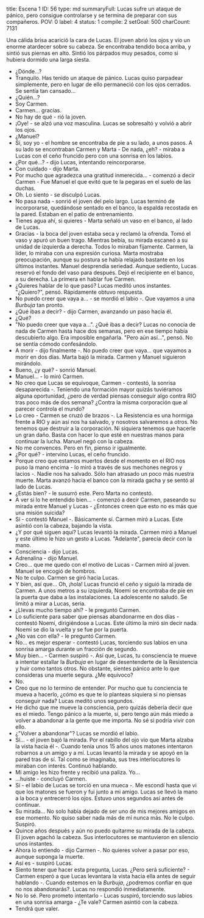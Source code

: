 title:          Escena 1
ID:             56
type:           md
summaryFull:    Lucas sufre un ataque de pánico, pero consigue controlarse y se termina de preparar con sus compañeros.
POV:            0
label:          4
status:         1
compile:        2
setGoal:        500
charCount:      7131


Una cálida brisa acarició la cara de Lucas.
El joven abrió los ojos y vio un enorme atardecer sobre su cabeza. Se encontraba tendido boca arriba, y sintió sus piernas en alto. Sintió los párpados muy pesados, como si hubiera dormido una larga siesta.
- ¿Dónde...?
- Tranquilo. Has tenido un ataque de pánico.
Lucas quiso parpadear simplemente, pero en lugar de ello permaneció con los ojos cerrados. Se sentía tan cansado...
- ¿Quién...?
- Soy Carmen.
- Carmen... gracias.
- No hay de qué - rió la joven.
- ¡Oye! - se alzó una voz masculina. Lucas se sobresaltó y volvió a abrir los ojos.
- ¿Manuel?
- Sí, soy yo - el hombre se encontraba de pie a su lado, a unos pasos. A su lado se encontraban Carmen y Marta - De nada, ¿eh? - miraba a Lucas con el ceño fruncido pero con una sonrisa en los labios.
- ¿Por qué...? - dijo Lucas, intentando reincorporarse.
- Con cuidado - dijo Marta.
- Por mucho que agradezca una gratitud inmerecida... - comenzó a decir Carmen - Fue Manuel el que evitó que te la pegaras en el suelo de las duchas.
- Oh. Lo siento - se disculpó Lucas.
- No pasa nada - sonrió el joven del pelo largo.
Lucas terminó de incorporarse, quedándose sentado en el banco, la espalda recostada en la pared. Estaban en el patio de entrenamiento.
- Tienes agua ahí, si quieres - Marta señaló un vaso en el banco, al lado de Lucas.
- Gracias - la boca del joven estaba seca y reclamó la ofrenda. Tomó el vaso y apuró un buen trago.
Mientras bebía, su mirada escaneó a su unidad de izquierda a derecha.
Todos lo miraban fijamente. Carmen, la líder, lo miraba con una expresión curiosa. Marta mostraba preocupación, aunque su postura se había relajado bastante en los últimos instantes. Manuel desprendía seriedad.
Aunque sediento, Lucas reservó el fondo del vaso para después. Dejó el recipiente en el banco, a su derecha.
La primera en hablar fue Carmen.
- ¿Quieres hablar de lo que pasó?
Lucas meditó unos instantes. "¿Quiero?", pensó. Rápidamente obtuvo respuesta.
- No puedo creer que vaya a... - se mordió el labio -. Que vayamos a una *Burbuja* tan pronto. 
- ¿Qué ibas a decir? - dijo Carmen, avanzando un paso hacia él.
- ¿Qué?
- "No puedo creer que vaya a...". ¿Qué ibas a decir?
Lucas no conocía de nada de Carmen hasta hace dos semanas, pero en ese tiempo había descubierto algo. Era imposible engañarla.
"Pero aún así...", pensó. No se sentía cómodo confesándolo.
- A morir - dijo finalmente -. No puedo creer que vaya... que vayamos a morir en dos días.
Marta bajó la mirada. Carmen y Manuel siguieron mirándolo.
- Bueno, ¿y qué? - sonrió Manuel.
- Manuel... - lo miró Carmen.
- No creo que Lucas se equivoque, Carmen - contestó, la sonrisa desaparecida -. Teniendo una formación mayor quizás tuviéramos alguna oportunidad, ¿pero de verdad piensas conseguir algo contra RIO tras poco más de dos semana? ¿Contra la misma corporación que al parecer controla el mundo?
- Lo creo - Carmen se cruzó de brazos -. La Resistencia es una hormiga frente a RIO y aún así nos ha salvado, y nosotros salvaremos a otros. No tenemos que destruir a la corporación. Ni siquiera tenemos que hacerle un gran daño. Basta con hacer lo que esté en nuestras manos para continuar la lucha.
Manuel negó con la cabeza.
- No me convences. Pero en fin, pienso ir igualmente.
- ¿Por qué? - intervino Lucas, el ceño fruncido.
- Porque creo que estamos muertos desde el momento en el RIO nos puso la mano encima - lo miró a través de sus mechones negros y lacios -. Nadie nos ha salvado. Sólo han atrasado un poco más nuestra muerte.
Marta avanzó hacia el banco con la mirada gacha y se sentó al lado de Lucas.
- ¿Estás bien? - le susurró este.
Pero Marta no contestó.
- A ver si lo he entendido bien... - comenzó a decir Carmen, paseando su mirada entre Manuel y Lucas - ¿Entonces creen que esto no es más que una misión suicida?
- Sí - contestó Manuel -. Básicamente sí.
Carmen miró a Lucas. Este asintió con la cabeza, bajando la vista.
- ¿Y por qué siguen aquí?
Lucas levantó la mirada. Carmen miró a Manuel y este último le hizo un gesto a Lucas. "Adelante", parecía decir con la mano.
- Consciencia - dijo Lucas.
- Adrenalina - dijo Manuel.
- Creo... que me quedo con el motivo de Lucas - Carmen miró al joven.
Manuel se encogió de hombros.
- No te culpo.
Carmen se giró hacia Lucas.
- Y bien, así que... Oh, ¡hola!
Lucas frunció el ceño y siguió la mirada de Carmen. A unos metros a su izquierda, Noemí se encontraba de pie en la puerta que daba a las instalaciones.
La adolescente no saludó. Se limitó a mirar a Lucas, seria.
- ¿Llevas mucho tiempo ahí? - le preguntó Carmen.
- Lo suficiente para saber que piensas abandonarme en dos días - contestó Noemí, dirigiéndose a Lucas.
Este último la miró sin decir nada. Noemí se dio la vuelta y se fue por la puerta.
- ¿No vas con ella? - le preguntó Carmen.
- No... es mejor esperar - contestó Lucas, torciendo sus labios en una sonrisa amarga durante un fracción de segundo.
- Muy bien... - Carmen suspiró -. Así que, Lucas, tu consciencia te mueve a intentar estallar la *Burbuja* en lugar de desentenderte de la Resistencia y huir como tantos otros. No obstante, sientes pánico ante lo que consideras una muerte segura. ¿Me equivoco?
- No.
- Creo que no lo termino de entender. Por mucho que tu conciencia te mueva a hacerlo, ¿cómo es que te lo planteas siquiera si no piensas conseguir nada?
Lucas meditó unos segundos.
- He dicho que me mueve la consciencia, pero quizás debería decir que es el miedo. Tengo pánico a la muerte, sí, pero tengo aún más miedo a volver a abandonar a la gente que me importa. No sé si podría vivir con ello.
- ¿"Volver a abandonar"?
Lucas se mordió el labio.
- Sí... - el joven bajó la mirada. Por el rabillo del ojo vio que Marta alzaba la vista hacia él -. Cuando tenía unos 15 años unos matones intentaron robarnos a un amigo y a mí.
Lucas levantó la mirada y se apoyó en la pared tras de sí. Tal como se imaginaba, sus tres interlocutores lo miraban con interés. Continuó hablando.
- Mi amigo les hizo frente y recibió una paliza. Yo...
- ...huiste - concluyó Carmen.
- Sí - el labio de Lucas se torció en una mueca -. Me escondí hasta que vi que los matones se fueron y fui junto a mi amigo.
Lucas se llevó la mano a la boca y entrecerró los ojos. Estuvo unos segundos así antes de continuar.
- Su mirada... No solo había dejado de ser uno de mis mejores amigos en ese momento. No quiso saber nada más de mí nunca más. No le culpo.
Suspiró.
- Quince años después y aún no puedo quitarme su mirada de la cabeza.
El joven agachó la cabeza. Sus interlocutores se mantuvieron en silencio unos instantes.
- Ahora lo entiendo - dijo Carmen -. No quieres volver a pasar por eso, aunque suponga la muerte.
- Así es - suspiró Lucas.
- Siento tener que hacer esta pregunta, Lucas. ¿Pero será suficiente? - Carmen esperó a que Lucas levantara la vista hacia ella antes de seguir hablando -. Cuando estemos en la *Burbuja*, ¿podremos confiar en que no nos abandonarás?.
Lucas no respondió inmediatamente.
- No lo sé. Pero prometo intentarlo - Lucas suspiró, torciendo sus labios en una sonrisa amarga - ¿Te vale?
Carmen asintió con la cabeza.
- Tendrá que valer.